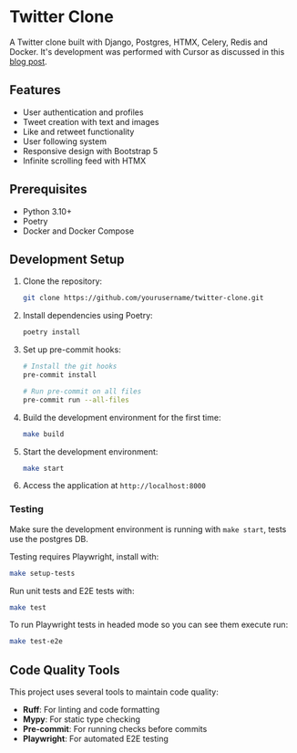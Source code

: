 # Twitter Clone

A Twitter clone built with Django, Postgres, HTMX, Celery, Redis and Docker.
It's development was performed with Cursor as discussed in this [blog post](https://www.mitchell-harle.dev/twitter-clone/).

## Features

- User authentication and profiles
- Tweet creation with text and images
- Like and retweet functionality
- User following system
- Responsive design with Bootstrap 5
- Infinite scrolling feed with HTMX

## Prerequisites

- Python 3.10+
- Poetry
- Docker and Docker Compose

## Development Setup

1. Clone the repository:
   ```bash
   git clone https://github.com/yourusername/twitter-clone.git
   ```

2. Install dependencies using Poetry:
   ```bash
   poetry install
   ```

3. Set up pre-commit hooks:
   ```bash
   # Install the git hooks
   pre-commit install

   # Run pre-commit on all files
   pre-commit run --all-files
   ```

4. Build the development environment for the first time:
   ```bash
   make build
   ```

5. Start the development environment:
   ```bash
   make start
   ```

6. Access the application at `http://localhost:8000`

### Testing
Make sure the development environment is running with `make start`, tests use the postgres DB.

Testing requires Playwright, install with:
```bash
make setup-tests
```

Run unit tests and E2E tests with:
```bash
make test
```

To run Playwright tests in headed mode so you can see them execute run:
```bash
make test-e2e
```

## Code Quality Tools

This project uses several tools to maintain code quality:

- **Ruff**: For linting and code formatting
- **Mypy**: For static type checking
- **Pre-commit**: For running checks before commits
- **Playwright**: For automated E2E testing
